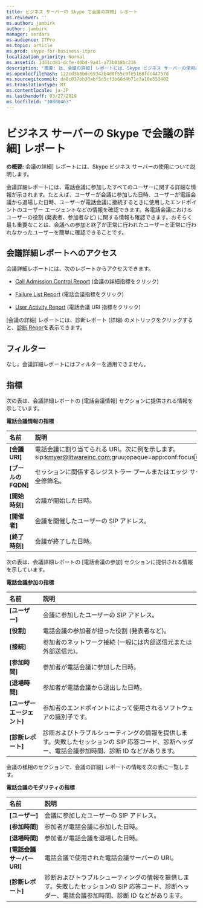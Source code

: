 ```yaml
---
title: ビジネス サーバーの Skype で会議の詳細] レポート
ms.reviewer: ''
ms.author: jambirk
author: jambirk
manager: serdars
ms.audience: ITPro
ms.topic: article
ms.prod: skype-for-business-itpro
localization_priority: Normal
ms.assetid: 1d61cd81-dcfe-40b4-9a41-a73b038bc216
description: '概要: は、会議の詳細] レポートには、Skype ビジネス サーバーの使用について説明します。'
ms.openlocfilehash: 122cd3b8bdc69342b4d0f55c9fe5168fdc44757d
ms.sourcegitcommit: da8c037bb30abf5d5cf3b60d4b71e3a10e553402
ms.translationtype: MT
ms.contentlocale: ja-JP
ms.lasthandoff: 03/27/2019
ms.locfileid: "30880463"
---
```

# <a name="conference-detail-report-in-skype-for-business-server"></a>ビジネス サーバーの Skype で会議の詳細] レポート

**の概要:** 会議の詳細] レポートには、Skype ビジネス サーバーの使用について説明します。

会議詳細レポートには、電話会議に参加したすべてのユーザーに関する詳細な情報が示されます。たとえば、ユーザーが会議に参加した日時、ユーザーが電話会議から退場した日時、ユーザーが電話会議に接続するときに使用したエンドポイントのユーザー エージェントなどの情報を確認できます。各電話会議におけるユーザーの役割 (発表者、参加者など) に関する情報も確認できます。おそらく最も重要なことは、会議への参加と終了が正常に行われたユーザーと正常に行われなかったユーザーを簡単に確認できることです。

## <a name="accessing-the-conference-detail-report"></a>会議詳細レポートへのアクセス

会議詳細レポートには、次のレポートからアクセスできます。

- [Call Admission Control Report](call-admission-control-report.md) (会議の詳細指標をクリック)

- [Failure List Report](failure-list-report.md) (電話会議指標をクリック)

- [User Activity Report](call-diagnostic-reports-per-user.md) (電話会議 URI 指標をクリック)

[会議の詳細] レポートには、診断レポート (詳細) のメトリックをクリックすると、[診断 Repor](diagnostic-report.md)を表示できます。

## <a name="filters"></a>フィルター

なし。会議詳細レポートにはフィルターを適用できません。

## <a name="metrics"></a>指標

次の表は、会議詳細レポートの [電話会議情報] セクションに提供される情報を示しています。

**電話会議情報の指標**


| **名前**                 | **説明**                                                                                                            |
|:-------------------------|:---------------------------------------------------------------------------------------------------------------------------|
| **[会議 URI]** <br/> | 電話会議に割り当てられる URI。次に例を示します。  <br/> sip:kmyer@litwareinc.com;gruu;opaque=app:conf:focus:id:drg2y8v4  <br/> |
| **[プールの FQDN]** <br/>      | セッションに関係するレジストラー プールまたはエッジ サーバーの完全修飾名。  <br/>                             |
| **[開始時刻]** <br/>     | 会議が開始した日時。  <br/>                                                                          |
| **[開催者]** <br/>      | 会議を開催したユーザーの SIP アドレス。  <br/>                                                               |
| **[終了時刻]** <br/>       | 会議が終了した日時。  <br/>                                                                            |

次の表は、会議詳細レポートの [電話会議の参加] セクションに提供される情報を示しています。

**電話会議参加の指標**

|**名前**|**説明**|
|:-----|:-----|
|**[ユーザー]** <br/> |会議に参加したユーザーの SIP アドレス。  <br/> |
|**[役割]** <br/> |電話会議の参加者が担った役割 (発表者など)。  <br/> |
|**[接続]** <br/> |参加者のネットワーク接続 (一般には内部送信元または外部送信元)。  <br/> |
|**[参加時間]** <br/> |参加者が電話会議に参加した日時。  <br/> |
|**[退場時間]** <br/> |参加者が電話会議から退出した日時。  <br/> |
|**[ユーザー エージェント]** <br/> |参加者のエンドポイントによって使用されるソフトウェアの識別子です。  <br/> |
|**[診断レポート]** <br/> |診断およびトラブルシューティングの情報を提供します。失敗したセッションの SIP 応答コード、診断ヘッダー、電話会議参加時間、診断 ID などがあります。  <br/> |

会議の様相のセクションで、会議の詳細] レポートの情報を次の表に一覧します。

**電話会議のモダリティの指標**

|**名前**|**説明**|
|:-----|:-----|
|**[ユーザー]** <br/> |会議に参加したユーザーの SIP アドレス。  <br/> |
|**[参加時間]** <br/> |参加者が電話会議に参加した日時。  <br/> |
|**[退場時間]** <br/> |参加者が電話会議を退場した日時。  <br/> |
|**[電話会議サーバー URI]** <br/> |電話会議で使用された電話会議サーバーの URI。  <br/> |
|**[診断レポート]** <br/> |診断およびトラブルシューティングの情報を提供します。失敗したセッションの SIP 応答コード、診断ヘッダー、電話会議参加時間、診断 ID などがあります。  <br/> |


